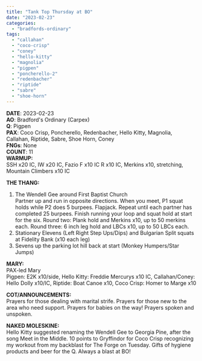 ```yaml
---
title: "Tank Top Thursday at BO"
date: "2023-02-23"
categories: 
  - "bradfords-ordinary"
tags: 
  - "callahan"
  - "coco-crisp"
  - "coney"
  - "hello-kitty"
  - "magnolia"
  - "pigpen"
  - "poncherello-2"
  - "redenbacher"
  - "riptide"
  - "sabre"
  - "shoe-horn"
---
```


**DATE**: 2023-02-23  
**AO**: Bradford's Ordinary (Carpex)  
**Q**: Pigpen  
**PAX**: Coco Crisp, Poncherello, Redenbacher, Hello Kitty, Magnolia, Callahan, Riptide, Sabre, Shoe Horn, Coney  
**FNGs**: None  
**COUNT**: 11  
**WARMUP:**  
SSH x20 IC, IW x20 IC, Fazio F x10 IC R x10 IC, Merkins x10, stretching, Mountain Climbers x10 IC

**THE THANG:**  
1) The Wendell Gee around First Baptist Church  
Partner up and run in opposite directions. When you meet, P1 squat holds while P2 does 5 burpees. Flapjack. Repeat until each partner has completed 25 burpees. Finish running your loop and squat hold at start for the six. Round two: Plank hold and Merkins x10, up to 50 merkins each. Round three: 6 inch leg hold and LBCs x10, up to 50 LBCs each.  
2) Stationary Elevens (Left Right Step Ups/Dips) and Bulgarian Split squats at Fidelity Bank (x10 each leg)  
3) Sevens up the parking lot hill back at start (Monkey Humpers/Star Jumps)

**MARY:**  
PAX-led Mary  
Pigpen: E2K x10/side, Hello Kitty: Freddie Mercurys x10 IC, Callahan/Coney: Hello Dolly x10/IC, Riptide: Boat Canoe x10, Coco Crisp: Homer to Marge x10

**COT/ANNOUNCEMENTS:**  
Prayers for those dealing with marital strife. Prayers for those new to the area who need support. Prayers for babies on the way! Prayers spoken and unspoken.

**NAKED MOLESKINE:**  
Hello Kitty suggested renaming the Wendell Gee to Georgia Pine, after the song Meet in the Middle. 10 points to Gryffindor for Coco Crisp recognizing my workout from my backblast for The Forge on Tuesday. Gifts of hygiene products and beer for the Q. Always a blast at BO!
